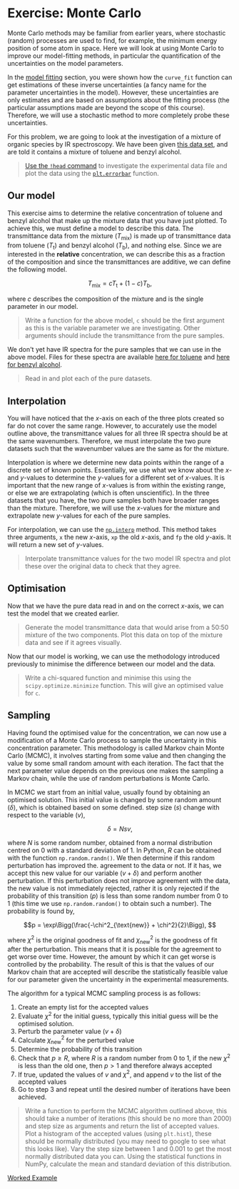# Exercise: Monte Carlo

Monte Carlo methods may be familiar from earlier years, where stochastic (random) processes are used to find, for example, the minimum energy position of some atom in space. 
Here we will look at using Monte Carlo to improve our model-fitting methods, in particular the quantification of the uncertainties on the model parameters. 

In the [model fitting](https://pythoninchemistry.org/ch40208/working_with_data/curve_fitting.html) section, you were shown how the `curve_fit` function can get estimations of these inverse uncertainties (a fancy name for the parameter uncertainties in the model). 
However, these uncertainties are only estimates and are based on assumptions about the fitting process (the particular assumptions made are beyond the scope of this course). 
Therefore, we will use a stochastic method to more completely probe these uncertainties.

For this problem, we are going to look at the investigation of a mixture of organic species by IR spectroscopy. 
We have been given [this data set](https://raw.githubusercontent.com/pythoninchemistry/ch40208/master/CH40208/working_with_data/mixture.csv), and are told it contains a mixture of toluene and benzyl alcohol. 
> [Use the `!head` command](https://pythoninchemistry.org/ch40208/working_with_data/file_io.html#csv-files) to investigate the experimental data file and plot the data using the [`plt.errorbar`](https://matplotlib.org/3.1.1/api/_as_gen/matplotlib.axes.Axes.errorbar.html) function. 

## Our model

This exercise aims to determine the relative concentration of toluene and benzyl alcohol that make up the mixture data that you have just plotted. 
To achieve this, we must define a model to describe this data. 
The transmittance data from the mixture ($T_{\text{mix}}$) is made up of transmittance data from toluene ($T_{\text{t}}$) and benzyl alcohol ($T_{\text{b}}$), and nothing else. 
Since we are interested in the **relative** concentration, we can describe this as a fraction of the composition and since the transmittances are additive, we can define the following model.

$$T_{\text{mix}} = cT_{\text{t}} + (1 - c)T_{\text{b}}, $$

where $c$ describes the composition of the mixture and is the single parameter in our model.
> Write a function for the above model, `c` should be the first argument as this is the variable parameter we are investigating. Other arguments should include the transmittance from the pure samples.

We don't yet have IR spectra for the pure samples that we can use in the above model. 
Files for these spectra are available [here for toluene](https://raw.githubusercontent.com/pythoninchemistry/ch40208/master/CH40208/working_with_data/toluene.csv) and [here for benzyl alcohol](https://raw.githubusercontent.com/pythoninchemistry/ch40208/master/CH40208/working_with_data/benzyl_alcohol.csv).
> Read in and plot each of the pure datasets. 

## Interpolation

You will have noticed that the *x*-axis on each of the three plots created so far do not cover the same range. 
However, to accurately use the model outline above, the transmittance values for all three IR spectra should be at the same wavenumbers. 
Therefore, we must interpolate the two pure datasets such that the wavenumber values are the same as for the mixture. 

Interpolation is where we determine new data points within the range of a discrete set of known points. 
Essentially, we use what we know about the *x*- and *y*-values to determine the *y*-values for a different set of *x*-values. 
It is important that the new range of *x*-values is from within the existing range, or else we are extrapolating (which is often unscientific). 
In the three datasets that you have, the two pure samples both have broader ranges than the mixture. 
Therefore, we will use the *x*-values for the mixture and extrapolate new *y*-values for each of the pure samples.

For interpolation, we can use the [`np.interp`](https://numpy.org/doc/stable/reference/generated/numpy.interp.html) method. 
This method takes three arguments, `x` the new *x*-axis, `xp` the old *x*-axis, and `fp` the old *y*-axis. 
It will return a new set of *y*-values.
> Interpolate transmittance values for the two model IR spectra and plot these over the original data to check that they agree. 

## Optimisation

Now that we have the pure data read in and on the correct *x*-axis, we can test the model that we created earlier. 
> Generate the model transmittance data that would arise from a 50:50 mixture of the two components. 
> Plot this data on top of the mixture data and see if it agrees visually. 

Now that our model is working, we can use the methodology introduced previously to minimise the difference between our model and the data. 
> Write a chi-squared function and minimise this using the `scipy.optimize.minimize` function. This will give an optimised value for `c`. 

## Sampling

Having found the optimised value for the concentration, we can now use a modification of a Monte Carlo process to sample the uncertainty in this concentration parameter. 
This methodology is called Markov chain Monte Carlo (MCMC), it involves starting from some value and then changing the value by some small random amount with each iteration. 
The fact that the next parameter value depends on the previous one makes the sampling a Markov chain, while the use of random perturbations is Monte Carlo. 

In MCMC we start from an initial value, usually found by obtaining an optimised solution.
This initial value is changed by some random amount ($\delta$), which is obtained based on some defined. step size ($s$) change with respect to the variable ($v$), 

$$ \delta = Nsv, $$

where $N$ is some random number, obtained from a normal distribution centred on 0 with a standard deviation of 1. 
In Python, $R$ can be obtained with the function `np.random.randn()`.
We then determine if this random perturbation has improved the. agreement to the data or not. 
If it has, we accept this new value for our variable ($v + \delta$) and perform another perturbation. 
If this perturbation does not improve agreement with the data, the new value is not immediately rejected, rather it is only rejected if the probability of this transition ($p$) is less than some random number from 0 to 1 (this time we use `np.random.random()` to obtain such a number). 
The probability is found by, 

$$p = \exp\Bigg(\frac{-\chi^2_{\text{new}} + \chi^2}{2}\Bigg), $$

where $\chi^2$ is the original goodness of fit and  $\chi^2_{\text{new}}$ is the goodness of fit after the perturbation.
This means that it is possible for the agreement to get worse over time. 
However, the amount by which it can get worse is controlled by the probability. 
The result of this is that the values of our Markov chain that are accepted will describe the statistically feasible value for our parameter given the uncertainty in the experimental measurements.  

The algorithm for a typical MCMC sampling process is as follows: 
1. Create an empty list for the accepted values
2. Evaluate $\chi^2$ for the initial guess, typically this initial guess will be the optimised solution. 
3. Perturb the parameter value ($v + \delta$)
4. Calculate $\chi^2_{\text{new}}$ for the perturbed value
5. Determine the probability of this transition
6. Check that $p\geq R$, where $R$ is a random number from 0 to 1, if the new $\chi^2$ is less than the old one, then $p>1$ and therefore always accepted
7. If true, updated the values of $v$ and $\chi^2$, and append $v$ to the list of the accepted values
8. Go to step 3 and repeat until the desired number of iterations have been achieved.

> Write a function to perform the MCMC algorithm outlined above, this should take a number of iterations (this should be no more than 2000) and step size as arguments and return the list of accepted values. 
> Plot a histogram of the accepted values (using `plt.hist`), these should be normally distributed (you may need to google to see what this looks like).
> Vary the step size between 1 and 0.001 to get the most normally distributed data you can. 
> Using the statistical functions in NumPy, calculate the mean and standard deviation of this distribution. 

[Worked Example](https://pythoninchemistry.org/ch40208/working_with_data/monte_carlo_example.html)
